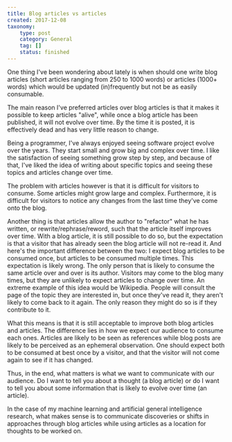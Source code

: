 ```yaml
---
title: Blog articles vs articles
created: 2017-12-08
taxonomy:
    type: post
    category: General
    tag: []
    status: finished
---
```


One thing I've been wondering about lately is when should one write blog articles (short articles ranging from 250 to 1000 words) or articles (1000+ words) which would be updated (in)frequently but not be as easily consumable.

The main reason I've preferred articles over blog articles is that it makes it possible to keep articles "alive", while once a blog article has been published, it will not evolve over time. By the time it is posted, it is effectively dead and has very little reason to change.

Being a programmer, I've always enjoyed seeing software project evolve over the years. They start small and grow big and complex over time. I like the satisfaction of seeing something grow step by step, and because of that, I've liked the idea of writing about specific topics and seeing these topics and articles change over time.

The problem with articles however is that it is difficult for visitors to consume. Some articles might grow large and complex. Furthermore, it is difficult for visitors to notice any changes from the last time they've come onto the blog.

Another thing is that articles allow the author to "refactor" what he has written, or rewrite/rephrase/reword, such that the article itself improves over time. With a blog article, it is still possible to do so, but the expectation is that a visitor that has already seen the blog article will not re-read it. And here's the important difference between the two: I expect blog articles to be consumed once, but articles to be consumed multiple times. This expectation is likely wrong. The only person that is likely to consume the same article over and over is its author. Visitors may come to the blog many times, but they are unlikely to expect articles to change over time. An extreme example of this idea would be Wikipedia. People will consult the page of the topic they are interested in, but once they've read it, they aren't likely to come back to it again. The only reason they might do so is if they contribute to it.

What this means is that it is still acceptable to improve both blog articles and articles. The difference lies in how we expect our audience to consume each ones. Articles are likely to be seen as references while blog posts are likely to be perceived as an ephemeral observation. One should expect both to be consumed at best once by a visitor, and that the visitor will not come again to see if it has changed.

Thus, in the end, what matters is what we want to communicate with our audience. Do I want to tell you about a thought (a blog article) or do I want to tell you about some information that is likely to evolve over time (an article).

In the case of my machine learning and artificial general intelligence research, what makes sense is to communicate discoveries or shifts in approaches through blog articles while using articles as a location for thoughts to be worked on.